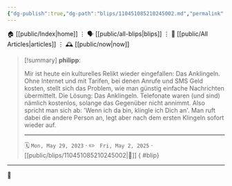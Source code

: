 ```yaml
---
{"dg-publish":true,"dg-path":"blips/110451085210245002.md","permalink":"/blips/110451085210245002/","title":"philipp on mastodon @ 2023-05-29"}
---
```



<div class="transclusion internal-embed is-loaded"><div class="markdown-embed">




🏠 [[public/Index\|home]]  ⋮ 🗣️ [[public/all-blips\|blips]] ⋮  📝 [[public/All Articles\|articles]]  ⋮ 🕰️ [[public/now\|now]]


</div></div>


> [!summary] **philipp**:
>
> Mir ist heute ein kulturelles Relikt wieder eingefallen: Das Anklingeln.
> Ohne Internet und mit Tarifen, bei denen Anrufe und SMS Geld kosten, stellt sich das Problem, wie man günstig einfache Nachrichten übermittelt.
> Die Lösung: Das Anklingeln. Telefonate waren (und sind) nämlich kostenlos, solange das Gegenüber nicht annimmt. Also spricht man sich ab: 'Wenn ich da bin, klingle ich Dich an'. Man ruft dabei die andere Person an, legt aber nach dem ersten Klingeln sofort wieder auf.
> - - -
>
> 🗓️ <code>Mon, May 29, 2023</code>  · ✏️ <code> Fri, May 2, 2025</code>  · [[public/blips/110451085210245002\|🔗]]
{ #blip}


- - -

 👾
